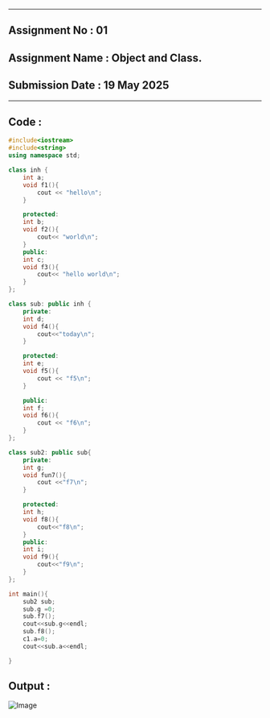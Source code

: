 
----------
## **Assignment No : 01**

## **Assignment Name : Object and Class.**

## **Submission Date : 19 May 2025**

----------

## **Code :**
```Cpp
#include<iostream>
#include<string>
using namespace std;

class inh {
    int a;
    void f1(){
        cout << "hello\n";
    }

    protected:
    int b;
    void f2(){
        cout<< "world\n";
    }
    public:
    int c;
    void f3(){
        cout<< "hello world\n";
    }
};

class sub: public inh {
    private:
    int d;
    void f4(){
        cout<<"today\n";
    }

    protected:
    int e;
    void f5(){
        cout << "f5\n";
    }

    public:
    int f;
    void f6(){
        cout << "f6\n";
    }
};

class sub2: public sub{
    private:
    int g;
    void fun7(){
        cout <<"f7\n";
    }

    protected:
    int h;
    void f8(){
        cout<<"f8\n";
    }
    public:
    int i;
    void f9(){
        cout<<"f9\n";
    }
};

int main(){
    sub2 sub;
    sub.g =0;
    sub.f7();
    cout<<sub.g<<endl;
    sub.f8();
    c1.a=0;
    cout<<sub.a<<endl;

}


```

## **Output :**

![Image](https://github.com/user-attachments/assets/1e65f86a-1872-4959-ba37-7ee7d740e84a)







